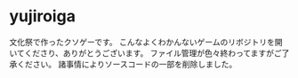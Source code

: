 # yujiroiga
  文化祭で作ったクソゲーです。
  こんなよくわかんないゲームのリボジトリを開いてくださり、ありがとうございます。
  ファイル管理が色々終わってますがご了承ください。 
  諸事情によりソースコードの一部を削除しました。
